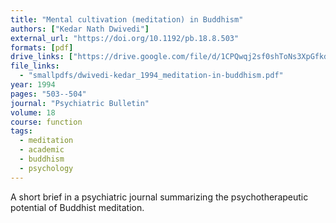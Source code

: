 ```yaml
---
title: "Mental cultivation (meditation) in Buddhism"
authors: ["Kedar Nath Dwivedi"]
external_url: "https://doi.org/10.1192/pb.18.8.503"
formats: [pdf]
drive_links: ["https://drive.google.com/file/d/1CPQwqj2sf0shToNs3XpGfkdbz3n2AUH8/view?usp=drivesdk"]
file_links:
  - "smallpdfs/dwivedi-kedar_1994_meditation-in-buddhism.pdf"
year: 1994
pages: "503--504"
journal: "Psychiatric Bulletin"
volume: 18
course: function
tags:
  - meditation
  - academic
  - buddhism
  - psychology
---
```


A short brief in a psychiatric journal summarizing the psychotherapeutic potential of Buddhist meditation.

